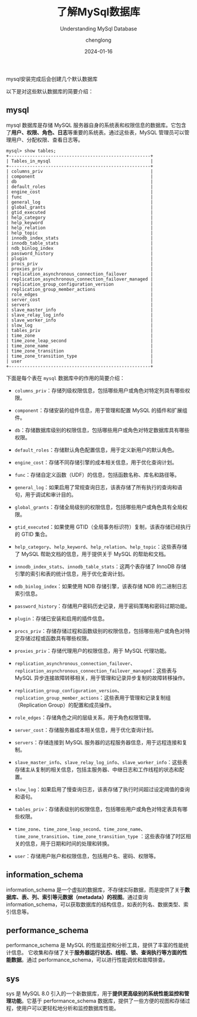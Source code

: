 ﻿---
layout:     post
title:      了解MySql数据库
subtitle:   Understanding MySql Database
date:       2024-01-16
author:     chenglong
header-img: img/post-bg-ios9-web.jpg
catalog: true
tags:

- Mysql

---

mysql安装完成后会创建几个默认数据库

以下是对这些默认数据库的简要介绍：

## mysql

mysql 数据库是存储 MySQL 服务器自身的系统表和权限信息的数据库。它包含了**用户、权限、角色、日志**等重要的系统表。通过这些表，MySQL
管理员可以管理用户、分配权限、查看日志等。

```
mysql> show tables;
+------------------------------------------------------+
| Tables_in_mysql                                      |
+------------------------------------------------------+
| columns_priv                                         |
| component                                            |
| db                                                   |
| default_roles                                        |
| engine_cost                                          |
| func                                                 |
| general_log                                          |
| global_grants                                        |
| gtid_executed                                        |
| help_category                                        |
| help_keyword                                         |
| help_relation                                        |
| help_topic                                           |
| innodb_index_stats                                   |
| innodb_table_stats                                   |
| ndb_binlog_index                                     |
| password_history                                     |
| plugin                                               |
| procs_priv                                           |
| proxies_priv                                         |
| replication_asynchronous_connection_failover         |
| replication_asynchronous_connection_failover_managed |
| replication_group_configuration_version              |
| replication_group_member_actions                     |
| role_edges                                           |
| server_cost                                          |
| servers                                              |
| slave_master_info                                    |
| slave_relay_log_info                                 |
| slave_worker_info                                    |
| slow_log                                             |
| tables_priv                                          |
| time_zone                                            |
| time_zone_leap_second                                |
| time_zone_name                                       |
| time_zone_transition                                 |
| time_zone_transition_type                            |
| user                                                 |
+------------------------------------------------------+
```

下面是每个表在 `mysql` 数据库中的作用的简要介绍：

- `columns_priv`：存储列级权限信息，包括哪些用户或角色对特定列具有哪些权限。

- `component`：存储安装的组件信息，用于管理和配置 MySQL 的插件和扩展组件。

- `db`：存储数据库级别的权限信息，包括哪些用户或角色对特定数据库具有哪些权限。

- `default_roles`：存储默认角色配置信息，用于定义新用户的默认角色。

- `engine_cost`：存储不同存储引擎的成本相关信息，用于优化查询计划。

- `func`：存储自定义函数（UDF）的信息，包括函数名称、库名和路径等。

- `general_log`：如果启用了常规查询日志，该表存储了所有执行的查询和语句，用于调试和审计目的。

- `global_grants`：存储全局级别的权限信息，包括哪些用户或角色具有全局权限。

- `gtid_executed`：如果使用 GTID（全局事务标识符）复制，该表存储已经执行的 GTID 集合。

- `help_category`、`help_keyword`、`help_relation`、`help_topic`：这些表存储了 MySQL 帮助文档的信息，用于提供关于 MySQL
  的帮助和文档。

- `innodb_index_stats`、`innodb_table_stats`：这两个表存储了 InnoDB 存储引擎的索引和表的统计信息，用于优化查询计划。

- `ndb_binlog_index`：如果使用 NDB 存储引擎，该表存储 NDB 的二进制日志索引信息。

- `password_history`：存储用户密码历史记录，用于密码策略和密码过期功能。

- `plugin`：存储已安装和启用的插件信息。

- `procs_priv`：存储存储过程和函数级别的权限信息，包括哪些用户或角色对特定存储过程或函数具有哪些权限。

- `proxies_priv`：存储代理用户的权限信息，用于 MySQL 代理功能。

- `replication_asynchronous_connection_failover`、`replication_asynchronous_connection_failover_managed`：这些表与 MySQL
  异步连接故障转移相关，用于管理和记录异步复制的故障转移操作。

- `replication_group_configuration_version`、`replication_group_member_actions`：这些表用于管理和记录复制组（Replication
  Group）的配置和成员操作。

- `role_edges`：存储角色之间的层级关系，用于角色权限管理。

- `server_cost`：存储服务器成本相关信息，用于优化查询计划。

- `servers`：存储连接到 MySQL 服务器的远程服务器信息，用于远程连接和复制。

- `slave_master_info`、`slave_relay_log_info`、`slave_worker_info`：这些表存储主从复制的相关信息，包括主服务器、中继日志和工作线程的状态和配置。

- `slow_log`：如果启用了慢查询日志，该表存储了执行时间超过设定阈值的查询和语句。

- `tables_priv`：存储表级别的权限信息，包括哪些用户或角色对特定表具有哪些权限。

- `time_zone`、`time_zone_leap_second`、`time_zone_name`、`time_zone_transition`、`time_zone_transition_type`
  ：这些表存储了时区相关的信息，用于日期和时间的处理和转换。

- `user`：存储用户账户和权限信息，包括用户名、密码、权限等。

## information_schema

information_schema 是一个虚拟的数据库，不存储实际数据，而是提供了关于**数据库、表、列、索引等元数据（metadata）的视图**。通过查询
information_schema，可以获取数据库的结构信息，如表的列名、数据类型、索引信息等。

## performance_schema

performance_schema 是 MySQL 的性能监控和分析工具，提供了丰富的性能统计信息。
它收集和存储了关于**服务器运行状态、线程、锁、查询执行等方面的性能数据**。通过 performance_schema，可以进行性能调优和故障排查。

## sys

sys 是 MySQL 8.0 引入的一个新数据库，用于**提供更高级别的系统性能监控和管理功能**。它基于 performance_schema
数据库，提供了一些方便的视图和存储过程，使用户可以更轻松地分析和监控数据库性能。


